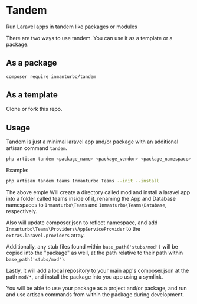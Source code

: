 # Tandem

Run Laravel apps in tandem like packages or modules

There are two ways to use tandem. You can use it as a template or a package.

## As a package

```bash
composer require inmanturbo/tandem
```

## As a template

Clone or fork this repo.

## Usage

Tandem is just a minimal laravel app and/or package with an additional artisan command `tandem`.

```bash
php artisan tandem <package_name> <package_vendor> <package_namespace> --init --install
```

Example:

```bash
php artisan tandem teams Inmanturbo Teams --init --install
```

The above emple Will create a directory called mod and install a laravel app into a folder called teams inside of it, renaming the App and Database namespaces to `Inmanturbo\Teams` and `Inmanturbo\Teams\Database`, respectively.

Also will update composer.json to reflect namespace, and add `Inmanturbo\Teams\Providers\AppServiceProvider` to the `extras.laravel.providers` array.

Additionally, any stub files found within `base_path('stubs/mod')` will be copied into the "package" as well, at the path relative to their path within `base_path('stubs/mod')`.

Lastly, it will add a local repository to your main app's composer.json at the path `mod/*`, and install the package into you app using a symlink.

You will be able to use your package as a project and/or package, and run and use artisan commands from within the package during development.
